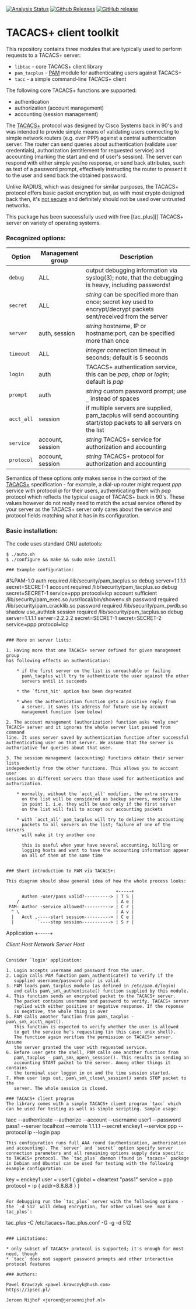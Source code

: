 [![Analysis Status](https://scan.coverity.com/projects/5499/badge.svg)](https://scan.coverity.com/projects/5499)
[![Github Releases](https://img.shields.io/github/downloads/atom/atom/latest/total.svg?maxAge=2592000)](https://github.com/jeroennijhof/pam_tacplus/archive/master.zip)
[![GitHub release](https://img.shields.io/github/release/v1.4.1/rubidium.svg?maxAge=2592000)](https://github.com/jeroennijhof/pam_tacplus/releases/tag/v1.4.1)

# TACACS+ client toolkit

This repository contains three modules that are typically used to perform requests to a TACACS+ server:

* `libtac` - core TACACS+ client library
* `pam_tacplus` - [PAM](https://en.wikipedia.org/wiki/Pluggable_authentication_module) module for authenticating users against TACACS+
* `tacc` - a simple command-line TACACS+ client

The following core TACACS+ functions are supported:

* authentication
* authorization (account management)
* accounting (session management)

The [TACACS+](https://tools.ietf.org/html/draft-grant-tacacs-02) protocol was designed by Cisco Systems back in 90's and was intended to provide simple means of validating users connecting to simple network routers (e.g. over PPP) against a central authentication server. The router can send queries about authentication (validate user credentials), authorization (entitlement for requested service) and accounting (marking the start and end of user's session). The server can respond with either simple yes/no response, or send back attributes, such as text of a password prompt, effectively instructing the router to present it to the user and send back the obtained password.

Unlike RADIUS, which was designed for similar purposes, the TACACS+ protocol offers basic packet encryption but, as with most crypto designed back then, it's [not secure](http://www.openwall.com/articles/TACACS+-Protocol-Security) and definitely should not be used over untrusted networks.

This package has been successfully used with free [tac_plus][] TACACS+ server on variety of operating systems.

### Recognized options:

| Option             | Management group | Description |
|------------------- | ---------------- | ----------- |
| `debug` | ALL | output debugging information via syslog(3); note, that the debugging is heavy, including passwords! |
| `secret` | ALL | *string* can be specified more than once; secret key used to encrypt/decrypt packets sent/received from the server |
| `server` | auth, session | *string* hostname, IP or hostname:port, can be specified more than once |
| `timeout` | ALL | *integer* connection timeout in seconds; default is 5 seconds |
| `login` | auth | TACACS+ authentication service, this can be *pap*, *chap* or *login*; default is *pap* |
| `prompt` | auth | *string* custom password prompt; use `_` instead of spaces  |
| `acct_all` | session | if multiple servers are supplied, pam\_tacplus will send accounting start/stop packets to all servers on the list |
| `service` | account, session | *string* TACACS+ service for authorization and accounting |
| `protocol` | account, session | *string* TACACS+ protocol for authorization and accounting |

Semantics of these options only makes sense in the context of the [TACACS+](https://tools.ietf.org/html/draft-grant-tacacs-02) specification - for example, a dial-up router might request *ppp* service with protocol *ip* for their users, authenticating them with *pap* protocol which reflects the typical usage of TACACS+ back in 90's. These values however do not really need to match the actual service offered by your server as the TACACS+ server only cares about the service and protocol fields matching what it has in its configuration.

### Basic installation:
The code uses standard GNU autotools:
```
$ ./auto.sh
$ ./configure && make && sudo make install

### Example configuration:

```
#%PAM-1.0
auth       required     /lib/security/pam_tacplus.so debug server=1.1.1.1 secret=SECRET-1
account	   required	/lib/security/pam_tacplus.so debug secret=SECRET-1 service=ppp protocol=lcp
account    sufficient	/lib/security/pam_exec.so /usr/local/bin/showenv.sh
password   required	/lib/security/pam_cracklib.so
password   required	/lib/security/pam_pwdb.so shadow use_authtok
session    required	/lib/security/pam_tacplus.so debug server=1.1.1.1 server=2.2.2.2 secret=SECRET-1 secret=SECRET-2 service=ppp protocol=lcp
```

### More on server lists:

1. Having more that one TACACS+ server defined for given management group
has following effects on authentication:

 	* if the first server on the list is unreachable or failing
	  pam\_tacplus will try to authenticate the user against the other
	  servers until it succeeds

	* the `first_hit' option has been deprecated

	* when the authentication function gets a positive reply from
	  a server, it saves its address for future use by account
	  management function (see below)

2. The account management (authorization) function asks *only one*
TACACS+ server and it ignores the whole server list passed from command
line. It uses server saved by authentication function after successful
authenticating user on that server. We assume that the server is
authoriative for queries about that user.

3. The session management (accounting) functions obtain their server lists
independently from the other functions. This allows you to account user
sessions on different servers than those used for authentication and
authorization.

	* normally, without the `acct_all' modifier, the extra servers
	  on the list will be considered as backup servers, mostly like
	  in point 1. i.e. they will be used only if the first server
	  on the list will fail to accept our accounting packets

	* with `acct_all' pam_tacplus will try to deliver the accounting
	  packets to all servers on the list; failure of one of the servers
	  will make it try another one

	  this is useful when your have several accounting, billing or
	  logging hosts and want to have the accounting information appear
	  on all of them at the same time


### Short introduction to PAM via TACACS+:

This diagram should show general idea of how the whole process looks:

```
                                              +-----+
          Authen -user/pass valid?----------> | T S |
        /                                     | A e |
     PAM- Author -service allowed?----------> | C r |
      ^ \                                     | A v |
      |   Acct ,-----start session----------> | C e |
      |         `----stop session-----------> | S r |
  Application                                 +-----+

  *Client Host*          *Network*           *Server Host*
```

Consider `login' application:

1. Login accepts username and password from the user.
2. Login calls PAM function pam\_authenticate() to verify if the
   supplied username/password pair is valid.
3. PAM loads pam\_tacplus module (as defined in /etc/pam.d/login)
   and calls pam\_sm\_authenticate() function supplied by this module.
4. This function sends an encrypted packet to the TACACS+ server.
   The packet contains username and password to verify. TACACS+ server
   replied with either positive or negative response. If the reponse
   is negative, the whole thing is over
5. PAM calls another function from pam\_tacplus - pam\_sm\_acct\_mgmt().
   This function is expected to verify whether the user is allowed
   to get the service he's requesting (in this case: unix shell).
   The function again verifies the permission on TACACS+ server. Assume
   the server granted the user with requested service.
6. Before user gets the shell, PAM calls one another function from
   pam\_tacplus - pam\_sm\_open\_session(). This results in sending an
   accounting START packet to the server. Among other things it contains
   the terminal user loggen in on and the time session started.
7. When user logs out, pam\_sm\_close\_session() sends STOP packet to the
   server. The whole session is closed.

### TACACS+ client program
The library comes with a simple TACACS+ client program `tacc` which can be used for testing as well as simple scripting. Sample usage:

```
tacc --authenticate --authorize --account --username user1
    --password pass1 --server localhost --remote 1.1.1.1
    --secret enckey1 --service ppp --protocol ip --login pap
```
This configuration runs full AAA round (authentication, authorization and accounting). The `server` and `secret` option specify server connection parameters and all remaining options supply data specific to TACACS+ protocol. The `tac_plus` daemon (found in `tacacs+` package in Debian and Ubuntu) can be used for testing with the following example configuration:
```
key = enckey1
user = user1 {
    global = cleartext "pass1"
    service = ppp protocol = ip {
            addr=8.8.8.8
    }
}
```

For debugging run the `tac_plus` server with the following options - the `-d 512` will debug encryption, for other values see `man 8 tac_plus`:

```
tac_plus -C /etc/tacacs+/tac_plus.conf -G -g -d 512
```

### Limitations:

* only subset of TACACS+ protocol is supported; it's enough for most need, though
* `tacc` does not support password prompts and other interactive protocol features
		
### Authors:

Pawel Krawczyk <pawel.krawczyk@hush.com>
https://ipsec.pl/

Jeroen Nijhof <jeroen@jeroennijhof.nl>
